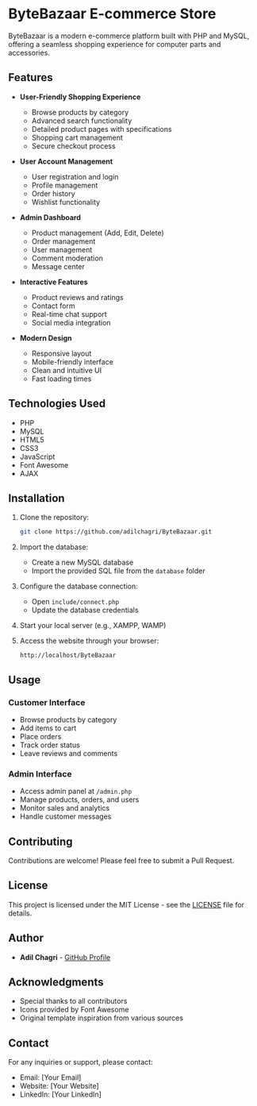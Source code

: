 # ByteBazaar E-commerce Store

ByteBazaar is a modern e-commerce platform built with PHP and MySQL, offering a seamless shopping experience for computer parts and accessories.

## Features

- **User-Friendly Shopping Experience**
  - Browse products by category
  - Advanced search functionality
  - Detailed product pages with specifications
  - Shopping cart management
  - Secure checkout process

- **User Account Management**
  - User registration and login
  - Profile management
  - Order history
  - Wishlist functionality

- **Admin Dashboard**
  - Product management (Add, Edit, Delete)
  - Order management
  - User management
  - Comment moderation
  - Message center

- **Interactive Features**
  - Product reviews and ratings
  - Contact form
  - Real-time chat support
  - Social media integration

- **Modern Design**
  - Responsive layout
  - Mobile-friendly interface
  - Clean and intuitive UI
  - Fast loading times

## Technologies Used

- PHP
- MySQL
- HTML5
- CSS3
- JavaScript
- Font Awesome
- AJAX

## Installation

1. Clone the repository:
   ```bash
   git clone https://github.com/adilchagri/ByteBazaar.git
   ```

2. Import the database:
   - Create a new MySQL database
   - Import the provided SQL file from the `database` folder

3. Configure the database connection:
   - Open `include/connect.php`
   - Update the database credentials

4. Start your local server (e.g., XAMPP, WAMP)

5. Access the website through your browser:
   ```
   http://localhost/ByteBazaar
   ```

## Usage

### Customer Interface
- Browse products by category
- Add items to cart
- Place orders
- Track order status
- Leave reviews and comments

### Admin Interface
- Access admin panel at `/admin.php`
- Manage products, orders, and users
- Monitor sales and analytics
- Handle customer messages

## Contributing

Contributions are welcome! Please feel free to submit a Pull Request.

## License

This project is licensed under the MIT License - see the [LICENSE](LICENSE) file for details.

## Author

- **Adil Chagri** - [GitHub Profile](https://github.com/adilchagri)

## Acknowledgments

- Special thanks to all contributors
- Icons provided by Font Awesome
- Original template inspiration from various sources

## Contact

For any inquiries or support, please contact:
- Email: [Your Email]
- Website: [Your Website]
- LinkedIn: [Your LinkedIn]
